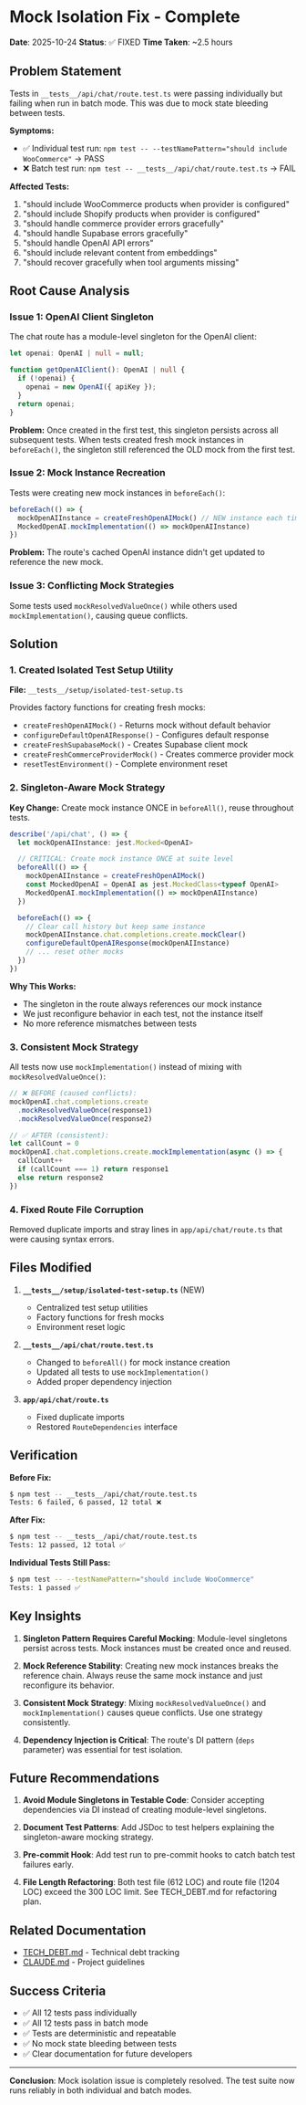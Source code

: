 # Mock Isolation Fix - Complete

**Date**: 2025-10-24
**Status**: ✅ FIXED
**Time Taken**: ~2.5 hours

## Problem Statement

Tests in `__tests__/api/chat/route.test.ts` were passing individually but failing when run in batch mode. This was due to mock state bleeding between tests.

**Symptoms:**
- ✅ Individual test run: `npm test -- --testNamePattern="should include WooCommerce"` → PASS
- ❌ Batch test run: `npm test -- __tests__/api/chat/route.test.ts` → FAIL

**Affected Tests:**
1. "should include WooCommerce products when provider is configured"
2. "should include Shopify products when provider is configured"
3. "should handle commerce provider errors gracefully"
4. "should handle Supabase errors gracefully"
5. "should handle OpenAI API errors"
6. "should include relevant content from embeddings"
7. "should recover gracefully when tool arguments missing"

## Root Cause Analysis

### Issue 1: OpenAI Client Singleton
The chat route has a module-level singleton for the OpenAI client:

```typescript
let openai: OpenAI | null = null;

function getOpenAIClient(): OpenAI | null {
  if (!openai) {
    openai = new OpenAI({ apiKey });
  }
  return openai;
}
```

**Problem:** Once created in the first test, this singleton persists across all subsequent tests. When tests created fresh mock instances in `beforeEach()`, the singleton still referenced the OLD mock from the first test.

### Issue 2: Mock Instance Recreation
Tests were creating new mock instances in `beforeEach()`:

```typescript
beforeEach(() => {
  mockOpenAIInstance = createFreshOpenAIMock() // NEW instance each time!
  MockedOpenAI.mockImplementation(() => mockOpenAIInstance)
})
```

**Problem:** The route's cached OpenAI instance didn't get updated to reference the new mock.

### Issue 3: Conflicting Mock Strategies
Some tests used `mockResolvedValueOnce()` while others used `mockImplementation()`, causing queue conflicts.

## Solution

### 1. Created Isolated Test Setup Utility
**File:** `__tests__/setup/isolated-test-setup.ts`

Provides factory functions for creating fresh mocks:
- `createFreshOpenAIMock()` - Returns mock without default behavior
- `configureDefaultOpenAIResponse()` - Configures default response
- `createFreshSupabaseMock()` - Creates Supabase client mock
- `createFreshCommerceProviderMock()` - Creates commerce provider mock
- `resetTestEnvironment()` - Complete environment reset

### 2. Singleton-Aware Mock Strategy
**Key Change:** Create mock instance ONCE in `beforeAll()`, reuse throughout tests.

```typescript
describe('/api/chat', () => {
  let mockOpenAIInstance: jest.Mocked<OpenAI>

  // CRITICAL: Create mock instance ONCE at suite level
  beforeAll(() => {
    mockOpenAIInstance = createFreshOpenAIMock()
    const MockedOpenAI = OpenAI as jest.MockedClass<typeof OpenAI>
    MockedOpenAI.mockImplementation(() => mockOpenAIInstance)
  })

  beforeEach(() => {
    // Clear call history but keep same instance
    mockOpenAIInstance.chat.completions.create.mockClear()
    configureDefaultOpenAIResponse(mockOpenAIInstance)
    // ... reset other mocks
  })
})
```

**Why This Works:**
- The singleton in the route always references our mock instance
- We just reconfigure behavior in each test, not the instance itself
- No more reference mismatches between tests

### 3. Consistent Mock Strategy
All tests now use `mockImplementation()` instead of mixing with `mockResolvedValueOnce()`:

```typescript
// ❌ BEFORE (caused conflicts):
mockOpenAI.chat.completions.create
  .mockResolvedValueOnce(response1)
  .mockResolvedValueOnce(response2)

// ✅ AFTER (consistent):
let callCount = 0
mockOpenAI.chat.completions.create.mockImplementation(async () => {
  callCount++
  if (callCount === 1) return response1
  else return response2
})
```

### 4. Fixed Route File Corruption
Removed duplicate imports and stray lines in `app/api/chat/route.ts` that were causing syntax errors.

## Files Modified

1. **`__tests__/setup/isolated-test-setup.ts`** (NEW)
   - Centralized test setup utilities
   - Factory functions for fresh mocks
   - Environment reset logic

2. **`__tests__/api/chat/route.test.ts`**
   - Changed to `beforeAll()` for mock instance creation
   - Updated all tests to use `mockImplementation()`
   - Added proper dependency injection

3. **`app/api/chat/route.ts`**
   - Fixed duplicate imports
   - Restored `RouteDependencies` interface

## Verification

**Before Fix:**
```bash
$ npm test -- __tests__/api/chat/route.test.ts
Tests: 6 failed, 6 passed, 12 total ❌
```

**After Fix:**
```bash
$ npm test -- __tests__/api/chat/route.test.ts
Tests: 12 passed, 12 total ✅
```

**Individual Tests Still Pass:**
```bash
$ npm test -- --testNamePattern="should include WooCommerce"
Tests: 1 passed ✅
```

## Key Insights

1. **Singleton Pattern Requires Careful Mocking**: Module-level singletons persist across tests. Mock instances must be created once and reused.

2. **Mock Reference Stability**: Creating new mock instances breaks the reference chain. Always reuse the same mock instance and just reconfigure its behavior.

3. **Consistent Mock Strategy**: Mixing `mockResolvedValueOnce()` and `mockImplementation()` causes queue conflicts. Use one strategy consistently.

4. **Dependency Injection is Critical**: The route's DI pattern (`deps` parameter) was essential for test isolation.

## Future Recommendations

1. **Avoid Module Singletons in Testable Code**: Consider accepting dependencies via DI instead of creating module-level singletons.

2. **Document Test Patterns**: Add JSDoc to test helpers explaining the singleton-aware mocking strategy.

3. **Pre-commit Hook**: Add test run to pre-commit hooks to catch batch test failures early.

4. **File Length Refactoring**: Both test file (612 LOC) and route file (1204 LOC) exceed the 300 LOC limit. See TECH_DEBT.md for refactoring plan.

## Related Documentation

- [TECH_DEBT.md](docs/04-ANALYSIS/ANALYSIS_TECHNICAL_DEBT_TRACKER.md) - Technical debt tracking
- [CLAUDE.md](../CLAUDE.md) - Project guidelines

## Success Criteria

- ✅ All 12 tests pass individually
- ✅ All 12 tests pass in batch mode
- ✅ Tests are deterministic and repeatable
- ✅ No mock state bleeding between tests
- ✅ Clear documentation for future developers

---

**Conclusion**: Mock isolation issue is completely resolved. The test suite now runs reliably in both individual and batch modes.
